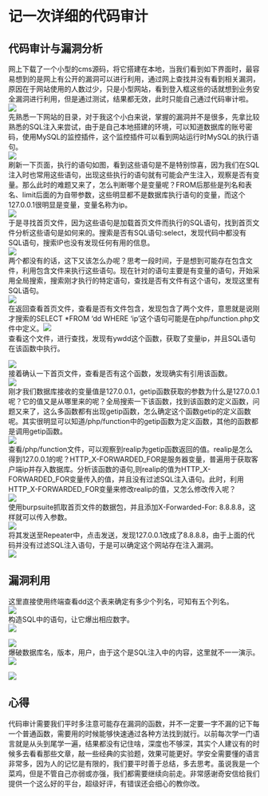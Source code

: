 记一次详细的代码审计
==========

代码审计与漏洞分析
---------

网上下载了一个小型的cms源码，将它搭建在本地，当我们看到如下界面时，最容易想到的是网上有公开的漏洞可以进行利用，通过网上查找并没有看到相关漏洞，原因在于网站使用的人数过少，只是小型网站，看到登入框这些的话就想到业务安全漏洞进行利用，但是通过测试，结果都无效，此时只能自己通过代码审计啦。  
[![](https://shs3.b.qianxin.com/attack_forum/2021/07/attach-11aa3ac77fa5250e285d6cedb88270dd5d63d914.png)](https://shs3.b.qianxin.com/attack_forum/2021/07/attach-11aa3ac77fa5250e285d6cedb88270dd5d63d914.png)  
先熟悉一下网站的目录，对于我这个小白来说，掌握的漏洞并不是很多，先拿比较熟悉的SQL注入来尝试，由于是自己本地搭建的环境，可以知道数据库的账号密码，使用MySQL的监控插件，这个监控插件可以看到网站运行时MySQL的执行语句。  
[![](https://shs3.b.qianxin.com/attack_forum/2021/07/attach-4f7104d54036fff9b1f50cea767d0d0a35f25b35.png)](https://shs3.b.qianxin.com/attack_forum/2021/07/attach-4f7104d54036fff9b1f50cea767d0d0a35f25b35.png)  
刷新一下页面，执行的语句如图，看到这些语句是不是特别惊喜，因为我们在SQL注入时也常用这些语句，出现这些执行的语句就有可能会产生注入，观察是否有变量。那么此时的难题又来了，怎么判断哪个是变量呢？FROM后那些是列名和表名、limit后面的为自带参数，这些明显都不是数据库执行语句的变量，而这个127.0.0.1很明显是变量，变量名称为ip。  
[![](https://shs3.b.qianxin.com/attack_forum/2021/07/attach-0fbe98acf9d67bfaa3d4644db5bda5b0e2474d73.png)](https://shs3.b.qianxin.com/attack_forum/2021/07/attach-0fbe98acf9d67bfaa3d4644db5bda5b0e2474d73.png)  
于是寻找首页文件，因为这些语句是加载首页文件而执行的SQL语句，找到首页文件分析这些语句是如何来的。搜索是否有SQL语句:select，发现代码中都没有SQL语句，搜索IP也没有发现任何有用的信息。  
[![](https://shs3.b.qianxin.com/attack_forum/2021/07/attach-ff79ff7e1f83f98fdaa1419011aaf0542ebcdc8c.png)](https://shs3.b.qianxin.com/attack_forum/2021/07/attach-ff79ff7e1f83f98fdaa1419011aaf0542ebcdc8c.png)  
两个都没有的话，这下又该怎么办呢？思考一段时间，于是想到可能存在包含文件，利用包含文件来执行这些语句。现在针对的语句主要是有变量的语句，开始采用全局搜索，搜索刚才执行的特定语句，查找是否有文件有这个语句，发现这里有SQL语句。  
[![](https://shs3.b.qianxin.com/attack_forum/2021/07/attach-e9e0132a49c6c36ecc20a15d5542e1de70da240c.png)](https://shs3.b.qianxin.com/attack_forum/2021/07/attach-e9e0132a49c6c36ecc20a15d5542e1de70da240c.png)  
在返回查看首页文件，查看是否有文件包含，发现包含了两个文件，意思就是说刚才搜索的SELECT \*FROM ‘dd WHERE ‘ip’这个语句可能是在php/function.php文件中定义。[![](https://shs3.b.qianxin.com/attack_forum/2021/07/attach-5eb68513a4cc877b47bb473d4f7b6acd802d2f41.png)](https://shs3.b.qianxin.com/attack_forum/2021/07/attach-5eb68513a4cc877b47bb473d4f7b6acd802d2f41.png)  
查看这个文件，进行查找，发现有ywdd这个函数，获取了变量ip，并且SQL语句在该函数中执行。

[![](https://shs3.b.qianxin.com/attack_forum/2021/07/attach-a613ebd2a2befc389c99169b5c7cf73a216c6af1.png)](https://shs3.b.qianxin.com/attack_forum/2021/07/attach-a613ebd2a2befc389c99169b5c7cf73a216c6af1.png)  
接着确认一下首页文件，查看是否有这个函数，发现确实有引用该函数。  
[![](https://shs3.b.qianxin.com/attack_forum/2021/07/attach-2f92744e806521449fa9d3dae0c66fbb7e32f8b9.png)](https://shs3.b.qianxin.com/attack_forum/2021/07/attach-2f92744e806521449fa9d3dae0c66fbb7e32f8b9.png)  
刚才我们数据库接收的变量值是127.0.0.1，getip函数获取的参数为什么是127.0.0.1呢？它的值又是从哪里来的呢？全局搜索一下该函数，找到该函数的定义函数，问题又来了，这么多函数都有出现getip函数，怎么确定这个函数getip的定义函数呢。其实很明显可以知道/php/function中的getip函数为定义函数，其他的函数都是调用getip函数。  
[![](https://shs3.b.qianxin.com/attack_forum/2021/07/attach-9c3faa87f6ddf9ae5d41cacadc8df6b663d245bb.png)](https://shs3.b.qianxin.com/attack_forum/2021/07/attach-9c3faa87f6ddf9ae5d41cacadc8df6b663d245bb.png)  
查看/php/function文件，可以观察到realip为getip函数返回的值。realip是怎么得到127.0.0.1的呢？HTTP\_X-FORWARDED\_FOR是服务器变量，普遍用于获取客户端ip并存入数据库。分析该函数的语句,则realip的值为HTTP\_X-FORWARDED\_FOR变量传入的值，并且没有过滤SQL注入语句。此时，利用HTTP\_X-FORWARDED\_FOR变量来修改realip的值，又怎么修改传入呢？  
[![](https://shs3.b.qianxin.com/attack_forum/2021/07/attach-04377405a70ec5d1b118c731b6f3cf02271a72b1.png)](https://shs3.b.qianxin.com/attack_forum/2021/07/attach-04377405a70ec5d1b118c731b6f3cf02271a72b1.png)  
使用burpsuite抓取首页文件的数据包，并且添加X-Forwarded-For: 8.8.8.8，这样就可以传入参数。  
[![](https://shs3.b.qianxin.com/attack_forum/2021/07/attach-c51e748f51cc1a6a2d7880d7e7aa70d634d96c70.png)](https://shs3.b.qianxin.com/attack_forum/2021/07/attach-c51e748f51cc1a6a2d7880d7e7aa70d634d96c70.png)  
将其发送至Repeater中，点击发送，发现127.0.0.1改成了8.8.8.8，由于上面的代码并没有过滤SQL注入语句，于是可以确定这个网站存在注入漏洞。  
[![](https://shs3.b.qianxin.com/attack_forum/2021/07/attach-808304183b5685d2fb680d1e46ff780d2df6a9f7.png)](https://shs3.b.qianxin.com/attack_forum/2021/07/attach-808304183b5685d2fb680d1e46ff780d2df6a9f7.png)

漏洞利用
----

这里直接使用终端查看dd这个表来确定有多少个列名，可知有五个列名。  
[![](https://shs3.b.qianxin.com/attack_forum/2021/07/attach-72ab365c2bc48136dd7e3eec18edf216dae02f84.png)](https://shs3.b.qianxin.com/attack_forum/2021/07/attach-72ab365c2bc48136dd7e3eec18edf216dae02f84.png)  
构造SQL中的语句，让它爆出相应数字。  
[![](https://shs3.b.qianxin.com/attack_forum/2021/07/attach-a78f1e4d42d1ba6833e85553733e345d91f7c0ca.png)](https://shs3.b.qianxin.com/attack_forum/2021/07/attach-a78f1e4d42d1ba6833e85553733e345d91f7c0ca.png)

[![](https://shs3.b.qianxin.com/attack_forum/2021/07/attach-dfd5a4c547ace490d3a81809b3201ba86d8e13ae.png)](https://shs3.b.qianxin.com/attack_forum/2021/07/attach-dfd5a4c547ace490d3a81809b3201ba86d8e13ae.png)  
爆破数据库名，版本，用户，由于这个是SQL注入中的内容，这里就不一一演示。[![](https://shs3.b.qianxin.com/attack_forum/2021/07/attach-2d738aca0f09ee58184282048affed58954130e7.png)](https://shs3.b.qianxin.com/attack_forum/2021/07/attach-2d738aca0f09ee58184282048affed58954130e7.png)

[![](https://shs3.b.qianxin.com/attack_forum/2021/07/attach-6aedc410d15d40872eb602d6fadd8950c672326b.png)](https://shs3.b.qianxin.com/attack_forum/2021/07/attach-6aedc410d15d40872eb602d6fadd8950c672326b.png)

心得
--

代码审计需要我们平时多注意可能存在漏洞的函数，并不一定要一字不漏的记下每一个普通函数，需要用的时候能够快速通过各种方法找到就行。以前每次学一门语言就是从头到尾学一遍，结果都没有记住啥，深度也不够深，其实个人建议有的时候多去看看那些文章，敲一些经典的实验题，效果可能更好。学安全需要懂的语言非常多，因为人的记忆是有限的，我们要平时善于总结，多去思考。虽说我是一个菜鸡，但是不管自己亦弱或亦强，我们都需要继续向前走。非常感谢奇安信给我们提供一个这么好的平台，超级好评，有错误还会细心的教你改。